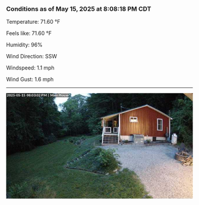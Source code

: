 ### Conditions as of May 15, 2025 at 8:08:18 PM CDT 

Temperature: 71.60 &deg;F

Feels like: 71.60 &deg;F

Humidity: 96%

Wind Direction: SSW

Windspeed: 1.1 mph

Wind Gust: 1.6 mph

---

<img src="./images/latest.jpeg"/>


